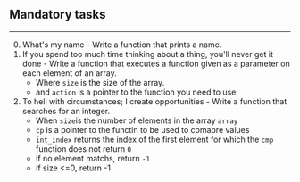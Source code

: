 ## Mandatory tasks ##
***
0. What's my name - Write a function that prints a name.
1. If you spend too much time thinking about a thing, you'll never get it done - Write a function that executes a function given as a parameter on each element of an array.
	* Where `size` is the size of the array.
	* and `action` is a pointer to the function you need to use
2. To hell with circumstances; I create opportunities - Write a function that searches for an integer.
	* When `size`is the number of elements in the array `array`
	* `cp` is a pointer to the functin to be used to comapre values 
	* `int_index` returns the index of the first element for which the `cmp` function does not return `0`
	* if no element matchs, return `-1`
	* if size <=0, return -1
